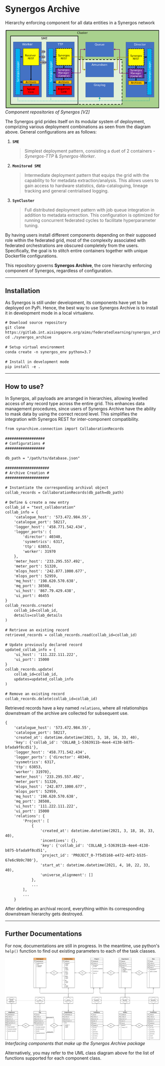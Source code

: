 # Synergos Archive

Hierarchy enforcing component for all data entities in a Synergos network  

![Synergos Components](./docs/images/synergos_modules.png)*Component repositories of Synergos [V2]*

The Synergos grid prides itself on its modular system of deployment, comprizing various deployment combinations as seen from the diagram above. General configurations are as follows:
1. **`SME`** 
    > Simplest deployment pattern, consisting a duet of 2 containers - *Synergos-TTP* & *Synergos-Worker*. 
2. **`Monitored SME`**
    > Intermediate deployment pattern that equips the grid with the capability to for metadata extraction/analysis. This allows users to gain access to hardware statistics, data-cataloguing, lineage tracking and general centrialised logging.
3. **`SynCluster`**
    > Full distributed deployment pattern with job queue integration in addition to metadata extraction. This configuration is optimized for running concurrent federated cycles to facilitate hyperparameter tuning.

By having users install different components depending on their supposed role within the federated grid, most of the complexity associated with federated orchestrations are obscured completely from the users. Specifically, the goal is to stitch entire containers together with unique Dockerfile configurations.

This repository governs **Synergos Archive**, the core hierarchy enforcing component of Synergos, regardless of configuration.

---

## Installation
As Synergos is still under development, its components have yet to be deployed on PyPi. Hence, the best way to use Synergos Archive is to install it in development mode in a local virtualenv.

```
# Download source repository
git clone https://gitlab.int.aisingapore.org/aims/federatedlearning/synergos_archive
cd ./synergos_archive

# Setup virtual environment
conda create -n synergos_env python=3.7

# Install in development mode
pip install -e .
```

---

## How to use?
In Synergos, all payloads are arranged in hierarchies, allowing levelled access of any record type across the entire grid. This enhances data management procedures, since users of Synergos Archive have the ability to mask data by using the correct record level. This simplifies the integration with Synergos REST for inter-component compatibility.

```
from synarchive.connection import CollaborationRecords

##################
# Configurations #
##################

db_path = "/path/to/database.json"

####################
# Archive Creation #
####################

# Instantiate the corresponding archival object
collab_records = CollaborationRecords(db_path=db_path)

# Define & create a new entry
collab_id = "test_collaboration"
collab_info = {
    'catalogue_host': '573.472.984.55',
    'catalogue_port': 58217,
    'logger_host': '458.771.542.434',
    'logger_ports': {
        'director': 40340,
        'sysmetrics': 6317,
        'ttp': 63853,
        'worker': 31970
    },
    'meter_host': '233.295.557.492',
    'meter_port': 51320,
    'mlops_host': '242.877.1000.677',
    'mlops_port': 52959,
    'mq_host': '198.620.570.638',
    'mq_port': 38508,
    'ui_host': '867.79.429.438',
    'ui_port': 46455
}
collab_records.create(
    collab_id=collab_id,
    details=collab_details
)

# Retrieve an existing record
retrieved_records = collab_records.read(collab_id=collab_id)

# Update previously declared record
updated_collab_info = {
    'ui_host': '111.222.111.222',
    'ui_port': 15000
}
collab_records.update(
    collab_id=collab_id, 
    updates=updated_collab_info
)

# Remove an existing record
collab_records.delete(collab_id=collab_id)
```
Retrieved records have a key named `relations`, where all relationships downstream of the archive are collected for subsequent use.

```
{
    'catalogue_host': '573.472.984.55',
    'catalogue_port': 58217,
    'created_at': datetime.datetime(2021, 3, 18, 16, 33, 40),
    'key': {'collab_id': 'COLLAB_1-5363911b-4ee4-4138-b875-bfada9f8cd51'},
    'logger_host': '458.771.542.434',
    'logger_ports': {'director': 40340,
    'sysmetrics': 6317,
    'ttp': 63853,
    'worker': 31970},
    'meter_host': '233.295.557.492',
    'meter_port': 51320,
    'mlops_host': '242.877.1000.677',
    'mlops_port': 52959,
    'mq_host': '198.620.570.638',
    'mq_port': 38508,
    'ui_host': '111.222.111.222',
    'ui_port': 15000
    'relations': {
        'Project': [
            {
                'created_at': datetime.datetime(2021, 3, 18, 16, 33, 40),
                'incentives': {},
                'key': {'collab_id': 'COLLAB_1-5363911b-4ee4-4138-b875-bfada9f8cd51',
                'project_id': 'PROJECT_0-7f5d5168-e472-4df2-b535-67e6c9b9c780'},
                'start_at': datetime.datetime(2021, 4, 10, 22, 33, 40),
                'universe_alignment': []
            },
            ...
        ],
        ...
    }
```

After deleting an archival record, everything within its corresponding downstream hierarchy gets destroyed.

---

## Further Documentations
For now, documentations are still in progress. In the meantime, use python's `help()` function to find out existing parameters to each of the task classes. 

![Synergos Archive Interface](./docs/images/payload_architecture_V8.png)*Interfacing components that make up the Synergos Archive package*

Alternatively, you may refer to the UML class diagram above for the list of functions supported for each component class.